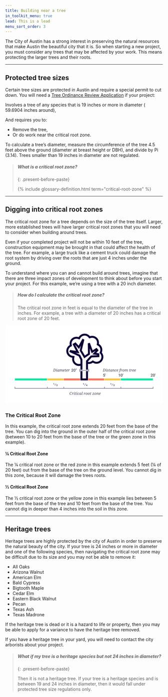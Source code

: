 ```yaml
---
title: Building near a tree
in_toolkit_menu: true
lead: This is a lead
menu_sort_order: 3
---
```



The City of Austin has a strong interest in preserving the natural resources that make Austin the beautiful city that it is. So when starting a new project, you must consider any trees that may be affected by your work. This means protecting the larger trees and their roots.

---

## Protected tree sizes

Certain tree sizes are protected in Austin and require a special permit to cut down. You will need a [Tree Ordinance Review Application](http://www.austintexas.gov/sites/default/files/files/Planning/Applications_Forms/tree_permit.pdf) if your project:

Involves a tree of any species that is 19 inches or more in diameter ( 59.6904 inches around),

And requires you to:

* Remove the tree,
* Or do work near the critical root zone.

To calculate a tree’s diameter, measure the circumference of the tree 4.5 feet above the ground (diameter at breast height or DBH), and divide by Pi (3.14). Trees smaller than 19 inches in diameter are not regulated.

> ##### What is a critical root zone?
> {: .present-before-paste}
>
> {% include glossary-definition.html term="critical-root-zone" %}

---

## Digging into critical root zones

The critical root zone for a tree depends on the size of the tree itself. Larger, more established trees will have larger critical root zones that you will need to consider when building around trees.

Even if your completed project will not be within 10 feet of the tree, construction equipment may be brought in that could affect the health of the tree. For example, a large truck like a cement truck could damage the root system by driving over the roots that are just 4 inches under the ground.

To understand where you can and cannot build around trees, imagine that there are three impact zones of development to think about before you start your project. For this example, we’re using a tree with a 20 inch diameter.

> ##### How do I calculate the critical root zone?
>
> The critical root zone in feet is equal to the diameter of the tree in inches. For example, a tree with a diameter of 20 inches has a critical root zone of 20 feet.

![](/assets/img/diagrams/critical-root-zone.svg)

### The Critical Root Zone

In this example, the critical root zone extends 20 feet from the base of the tree. You can dig into the ground in the outer half of the critical root zone (between 10 to 20 feet from the base of the tree or the green zone in this example).&nbsp;

#### ¼ Critical Root Zone&nbsp;

The ¼ critical root zone or the red zone in this example extends 5 feet (¼ of 20 feet) out from the base of the tree on the ground level. You cannot dig in this zone, because it will damage the trees roots.

#### ½ Critical Root Zone

The ½ critical root zone or the yellow zone in this example lies between 5 feet from the base of the tree and 10 feet from the base of the tree. You cannot dig in deeper than 4 inches into the soil in this zone.&nbsp;

---

## Heritage trees

Heritage trees are highly protected by the city of Austin in order to preserve the natural beauty of the city. If your tree is 24 inches or more in diameter and one of the following species, then navigating the critical root zone may be difficult due to its size and you may not be able to remove it:

* All Oaks
* Arizona Walnut
* American Elm
* Bald Cypress
* Bigtooth Maple
* Cedar Elm
* Eastern Black Walnut
* Pecan
* Texas Ash
* Texas Madrone

If the heritage tree is dead or it is a hazard to life or property, then you may be able to apply for a variance to have the heritage tree removed.

If you have a heritage tree in your yard, you will need to contact the city arborists about your project.&nbsp;

> ##### What if my tree is a heritage species but not 24 inches in diameter?
> {: .present-before-paste}
>
> Then it is not a heritage tree. If your tree is a heritage species and is between 19 and 24 inches in diameter, then it would fall under protected tree size regulations only.